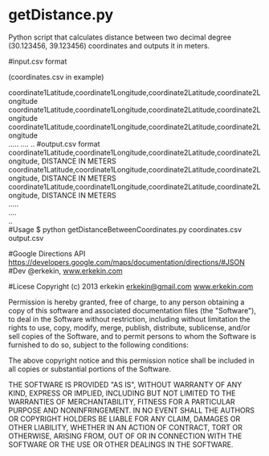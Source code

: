 getDistance.py
=============

Python script that calculates distance between two decimal degree (30.123456, 39.123456) coordinates and outputs it in meters.

#input.csv format 

(coordinates.csv in example)

coordinate1Latitude,coordinate1Longitude,coordinate2Latitude,coordinate2Longitude<br>
coordinate1Latitude,coordinate1Longitude,coordinate2Latitude,coordinate2Longitude<br>
coordinate1Latitude,coordinate1Longitude,coordinate2Latitude,coordinate2Longitude<br>
.....
....
..
#output.csv format 
coordinate1Latitude,coordinate1Longitude,coordinate2Latitude,coordinate2Longitude, DISTANCE IN METERS<br>
coordinate1Latitude,coordinate1Longitude,coordinate2Latitude,coordinate2Longitude, DISTANCE IN METERS<br>
coordinate1Latitude,coordinate1Longitude,coordinate2Latitude,coordinate2Longitude, DISTANCE IN METERS<br>
.....<br>
....<br>
..<br>
#Usage
$ python getDistanceBetweenCoordinates.py coordinates.csv output.csv

#Google Directions API
https://developers.google.com/maps/documentation/directions/#JSON
#Dev
@erkekin, www.erkekin.com

#Licese
 Copyright (c) 2013 erkekin <erkekin@gmail.com> www.erkekin.com

 Permission is hereby granted, free of charge, to any person obtaining a copy
 of this software and associated documentation files (the "Software"), to deal
 in the Software without restriction, including without limitation the rights
 to use, copy, modify, merge, publish, distribute, sublicense, and/or sell
 copies of the Software, and to permit persons to whom the Software is
 furnished to do so, subject to the following conditions:

 The above copyright notice and this permission notice shall be included in
 all copies or substantial portions of the Software.

 THE SOFTWARE IS PROVIDED "AS IS", WITHOUT WARRANTY OF ANY KIND, EXPRESS OR
 IMPLIED, INCLUDING BUT NOT LIMITED TO THE WARRANTIES OF MERCHANTABILITY,
 FITNESS FOR A PARTICULAR PURPOSE AND NONINFRINGEMENT. IN NO EVENT SHALL THE
 AUTHORS OR COPYRIGHT HOLDERS BE LIABLE FOR ANY CLAIM, DAMAGES OR OTHER
 LIABILITY, WHETHER IN AN ACTION OF CONTRACT, TORT OR OTHERWISE, ARISING FROM,
 OUT OF OR IN CONNECTION WITH THE SOFTWARE OR THE USE OR OTHER DEALINGS IN
 THE SOFTWARE.
